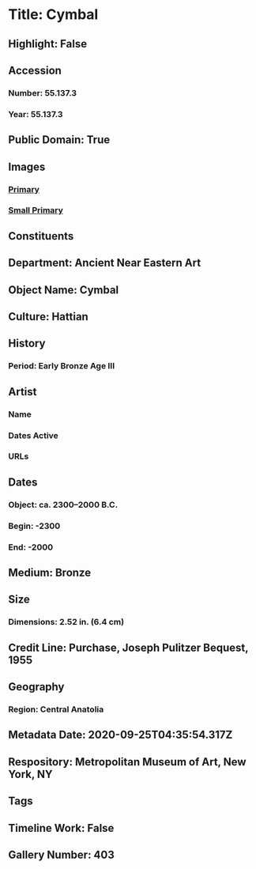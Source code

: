 # Title: Cymbal
## Highlight: False
## Accession
### Number: 55.137.3
### Year: 55.137.3
## Public Domain: True
## Images
### [Primary](https://images.metmuseum.org/CRDImages/an/original/HB55_137_3.jpg)
### [Small Primary](https://images.metmuseum.org/CRDImages/an/web-large/HB55_137_3.jpg)
## Constituents
## Department: Ancient Near Eastern Art
## Object Name: Cymbal
## Culture: Hattian
## History
### Period: Early Bronze Age III
## Artist
### Name
### Dates Active
### URLs
## Dates
### Object: ca. 2300–2000 B.C.
### Begin: -2300
### End: -2000
## Medium: Bronze
## Size
### Dimensions: 2.52 in. (6.4 cm)
## Credit Line: Purchase, Joseph Pulitzer Bequest, 1955
## Geography
### Region: Central Anatolia
## Metadata Date: 2020-09-25T04:35:54.317Z
## Respository: Metropolitan Museum of Art, New York, NY
## Tags
## Timeline Work: False
## Gallery Number: 403